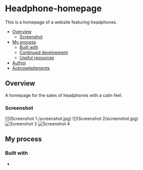 # Headphone-homepage
This is a homepage of a website featuring headphones.

- [Overview](#overview)
  - [Screenshot](#screenshot)
- [My process](#my-process)
  - [Built with](#built-with)
  - [Continued development](#continued-development)
  - [Useful resources](#useful-resources)
- [Author](#author)
- [Acknowledgments](#acknowledgments)

## Overview
 A homepage for the sales of headphones with a calm feel.

### Screenshot
![](Screenshot 1./screenshot.jpg)
![](Screenshot 2/screenshot.jpg)
![Screenshot 3](./screenshot.jpg)
![Screenshot 4](./screenshot.jpg)

## My process

### Built with
- 



